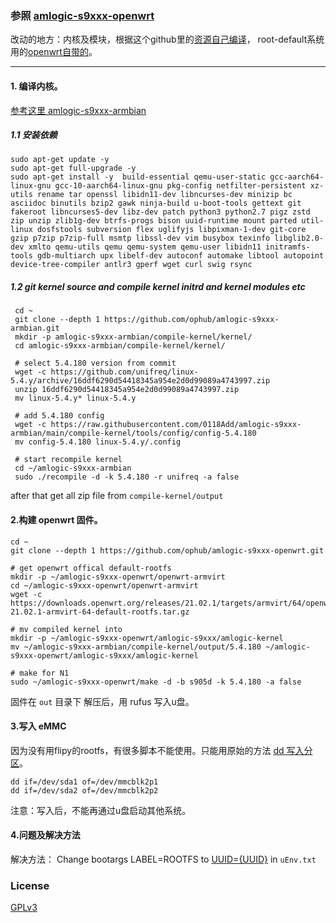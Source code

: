 ### 参照 [amlogic-s9xxx-openwrt](https://github.com/ophub/amlogic-s9xxx-openwrt)

改动的地方：内核及模块，根据这个github里的[资源自己编译](https://github.com/ophub/amlogic-s9xxx-openwrt)，
root-default系统用的[openwrt自带的](https://downloads.openwrt.org/releases/21.02.1/targets/armvirt/64/openwrt-21.02.1-armvirt-64-default-rootfs.tar.gz)。

---
#### 1. 编译内核。
[参考这里 amlogic-s9xxx-armbian ](https://github.com/ophub/amlogic-s9xxx-armbian/tree/main/compile-kernel)
##### 1.1 安装依赖
```
sudo apt-get update -y
sudo apt-get full-upgrade -y
sudo apt-get install -y  build-essential qemu-user-static gcc-aarch64-linux-gnu gcc-10-aarch64-linux-gnu pkg-config netfilter-persistent xz-utils rename tar openssl libidn11-dev libncurses-dev minizip bc asciidoc binutils bzip2 gawk ninja-build u-boot-tools gettext git fakeroot libncurses5-dev libz-dev patch python3 python2.7 pigz zstd zip unzip zlib1g-dev btrfs-progs bison uuid-runtime mount parted util-linux dosfstools subversion flex uglifyjs libpixman-1-dev git-core gzip p7zip p7zip-full msmtp libssl-dev vim busybox texinfo libglib2.0-dev xmlto qemu-utils qemu qemu-system qemu-user libidn11 initramfs-tools gdb-multiarch upx libelf-dev autoconf automake libtool autopoint device-tree-compiler antlr3 gperf wget curl swig rsync 
```
##### 1.2 git kernel source and compile kernel initrd and kernel modules etc
```
 cd ~
 git clone --depth 1 https://github.com/ophub/amlogic-s9xxx-armbian.git 
 mkdir -p amlogic-s9xxx-armbian/compile-kernel/kernel/
 cd amlogic-s9xxx-armbian/compile-kernel/kernel/

 # select 5.4.180 version from commit
 wget -c https://github.com/unifreq/linux-5.4.y/archive/16ddf6290d54418345a954e2d0d99089a4743997.zip
 unzip 16ddf6290d54418345a954e2d0d99089a4743997.zip
 mv linux-5.4.y* linux-5.4.y

 # add 5.4.180 config 
 wget -c https://raw.githubusercontent.com/0118Add/amlogic-s9xxx-armbian/main/compile-kernel/tools/config/config-5.4.180
 mv config-5.4.180 linux-5.4.y/.config

 # start recompile kernel
 cd ~/amlogic-s9xxx-armbian
 sudo ./recompile -d -k 5.4.180 -r unifreq -a false
```
after that get all zip file from `compile-kernel/output`


#### 2.构建 openwrt 固件。
```
cd ~
git clone --depth 1 https://github.com/ophub/amlogic-s9xxx-openwrt.git

# get openwrt offical default-rootfs 
mkdir -p ~/amlogic-s9xxx-openwrt/openwrt-armvirt
cd ~/amlogic-s9xxx-openwrt/openwrt-armvirt 
wget -c https://downloads.openwrt.org/releases/21.02.1/targets/armvirt/64/openwrt-21.02.1-armvirt-64-default-rootfs.tar.gz

# mv compiled kernel into 
mkdir -p ~/amlogic-s9xxx-openwrt/amlogic-s9xxx/amlogic-kernel
mv ~/amlogic-s9xxx-armbian/compile-kernel/output/5.4.180 ~/amlogic-s9xxx-openwrt/amlogic-s9xxx/amlogic-kernel

# make for N1
sudo ~/amlogic-s9xxx-openwrt/make -d -b s905d -k 5.4.180 -a false

```
固件在 `out` 目录下 解压后，用 rufus 写入u盘。

#### 3.写入 eMMC

因为没有用flipy的rootfs，有很多脚本不能使用。只能用原始的方法 [ dd 写入分区](https://github.com/ophub/amlogic-s9xxx-openwrt/issues/185)。

```
dd if=/dev/sda1 of=/dev/mmcblk2p1
dd if=/dev/sda2 of=/dev/mmcblk2p2
```
注意：写入后，不能再通过u盘启动其他系统。

#### 4.问题及解决方法

解决方法：
Change bootargs LABEL=ROOTFS to [ UUID={UUID}](https://github.com/ophub/amlogic-s9xxx-openwrt/issues/189#issuecomment-1013812210) in `uEnv.txt`

### License
[GPLv3](https://www.gnu.org/licenses/gpl-3.0.htmlT)


 



